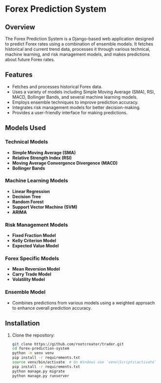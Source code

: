 # Forex Prediction System

## Overview

The Forex Prediction System is a Django-based web application designed to predict Forex rates using a combination of ensemble models. It fetches historical and current trend data, processes it through various technical, machine learning, and risk management models, and makes predictions about future Forex rates.

## Features

- Fetches and processes historical Forex data.
- Uses a variety of models including Simple Moving Average (SMA), RSI, MACD, Bollinger Bands, and several machine learning models.
- Employs ensemble techniques to improve prediction accuracy.
- Integrates risk management models for better decision-making.
- Provides a user-friendly interface for making predictions.

## Models Used

### Technical Models
- **Simple Moving Average (SMA)**
- **Relative Strength Index (RSI)**
- **Moving Average Convergence Divergence (MACD)**
- **Bollinger Bands**

### Machine Learning Models
- **Linear Regression**
- **Decision Tree**
- **Random Forest**
- **Support Vector Machine (SVM)**
- **ARIMA**

### Risk Management Models
- **Fixed Fraction Model**
- **Kelly Criterion Model**
- **Expected Value Model**

### Forex Specific Models
- **Mean Reversion Model**
- **Carry Trade Model**
- **Volatility Model**

### Ensemble Model
- Combines predictions from various models using a weighted approach to enhance overall prediction accuracy.

## Installation

1. Clone the repository:
   ```bash
   git clone https://github.com/rootcreator/trader.git
   cd forex-prediction-system
   python -m venv venv
   pip install -r requirements.txt
   source venv/bin/activate  # On Windows use `venv\Scripts\activate`
   pip install -r requirements.txt
   python manage.py migrate
   python manage.py runserver

